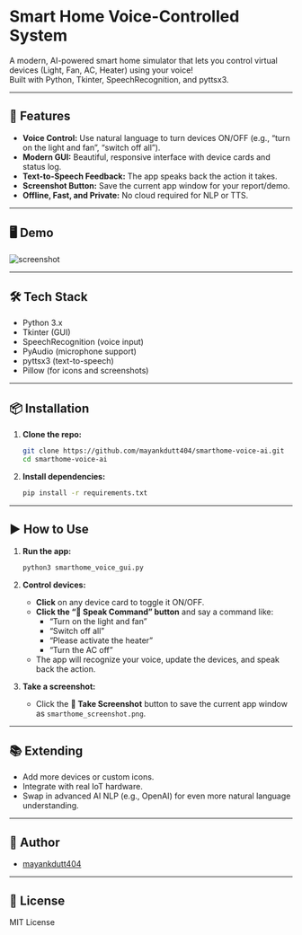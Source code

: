 # Smart Home Voice-Controlled System

A modern, AI-powered smart home simulator that lets you control virtual devices (Light, Fan, AC, Heater) using your voice!  
Built with Python, Tkinter, SpeechRecognition, and pyttsx3.

---

## 🚀 Features

- **Voice Control:** Use natural language to turn devices ON/OFF (e.g., “turn on the light and fan”, “switch off all”).
- **Modern GUI:** Beautiful, responsive interface with device cards and status log.
- **Text-to-Speech Feedback:** The app speaks back the action it takes.
- **Screenshot Button:** Save the current app window for your report/demo.
- **Offline, Fast, and Private:** No cloud required for NLP or TTS.

---

## 🖥️ Demo

![screenshot](smarthome_screenshot.png)

---

## 🛠️ Tech Stack

- Python 3.x
- Tkinter (GUI)
- SpeechRecognition (voice input)
- PyAudio (microphone support)
- pyttsx3 (text-to-speech)
- Pillow (for icons and screenshots)

---

## 📦 Installation

1. **Clone the repo:**
   ```bash
   git clone https://github.com/mayankdutt404/smarthome-voice-ai.git
   cd smarthome-voice-ai
   ```

2. **Install dependencies:**
   ```bash
   pip install -r requirements.txt
   ```

---

## ▶️ How to Use

1. **Run the app:**
   ```bash
   python3 smarthome_voice_gui.py

   ```

2. **Control devices:**
   - **Click** on any device card to toggle it ON/OFF.
   - **Click the “🎤 Speak Command” button** and say a command like:
     - “Turn on the light and fan”
     - “Switch off all”
     - “Please activate the heater”
     - “Turn the AC off”
   - The app will recognize your voice, update the devices, and speak back the action.

3. **Take a screenshot:**
   - Click the **📸 Take Screenshot** button to save the current app window as `smarthome_screenshot.png`.

---

## 📚 Extending

- Add more devices or custom icons.
- Integrate with real IoT hardware.
- Swap in advanced AI NLP (e.g., OpenAI) for even more natural language understanding.

---

## 📝 Author

- [mayankdutt404](https://github.com/mayankdutt404)

---

## 📄 License

MIT License
